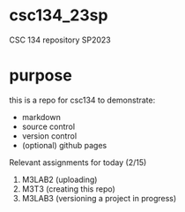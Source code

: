 # csc134_23sp
CSC 134 repository SP2023

# purpose
this is a repo for csc134 to demonstrate:
- markdown
- source control
- version control
- (optional) github pages

Relevant assignments for today (2/15)
1. M3LAB2 (uploading)
2. M3T3 (creating this repo)
3. M3LAB3 (versioning a project in progress)
